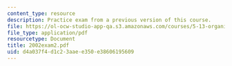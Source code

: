 ```yaml
---
content_type: resource
description: Practice exam from a previous version of this course.
file: https://ol-ocw-studio-app-qa.s3.amazonaws.com/courses/5-13-organic-chemistry-ii-fall-2003/d4a037f4d1c23aaee350e38606195609_2002exam2.pdf
file_type: application/pdf
resourcetype: Document
title: 2002exam2.pdf
uid: d4a037f4-d1c2-3aae-e350-e38606195609
---
```

